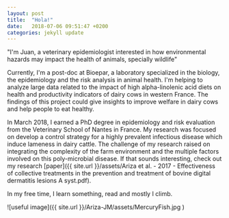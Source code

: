 ```yaml
---
layout: post
title:  "Hola!"
date:   2018-07-06 09:51:47 +0200
categories: jekyll update
---
```

"I'm Juan, a veterinary epidemiologist interested in how environmental hazards may impact the health of animals, specially wildlife"

Currently, I'm a post-doc at Bioepar, a laboratory specialized in  the biology, the epidemiology and  the risk analysis in animal health. I'm helping to analyze large data related to the impact of high alpha-linolenic acid diets on health and productivity indicators of dairy cows in western France. The findings of this project could give insights to improve welfare in dairy cows and help people to eat healthy.

In March 2018, I earned a PhD degree in epidemiology and risk evaluation from  the Veterinary School of Nantes in France. My research was focused on develop a control strategy for a highly prevalent infectious disease which induce lameness in dairy cattle. The challenge of my research raised on integrating the complexity of the farm environment and the multiple factors involved on this poly-microbial disease. If that sounds interesting, check out my research [paper]({{ site.url }}/assets/Ariza et al. - 2017 - Effectiveness of collective treatments in the prevention and treatment of bovine digital dermatitis lesions A syst.pdf).

In my free time, I learn something, read and mostly I climb.

![useful image]({{  site.url }}/Ariza-JM/assets/MercuryFish.jpg )